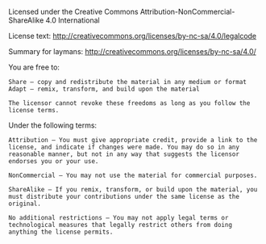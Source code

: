 Licensed under the Creative Commons Attribution-NonCommercial-ShareAlike 4.0 International

License text: http://creativecommons.org/licenses/by-nc-sa/4.0/legalcode

Summary for laymans:
http://creativecommons.org/licenses/by-nc-sa/4.0/


You are free to:

    Share — copy and redistribute the material in any medium or format
    Adapt — remix, transform, and build upon the material

    The licensor cannot revoke these freedoms as long as you follow the license terms.

Under the following terms:

    Attribution — You must give appropriate credit, provide a link to the license, and indicate if changes were made. You may do so in any reasonable manner, but not in any way that suggests the licensor endorses you or your use.

    NonCommercial — You may not use the material for commercial purposes.

    ShareAlike — If you remix, transform, or build upon the material, you must distribute your contributions under the same license as the original.

    No additional restrictions — You may not apply legal terms or technological measures that legally restrict others from doing anything the license permits.
